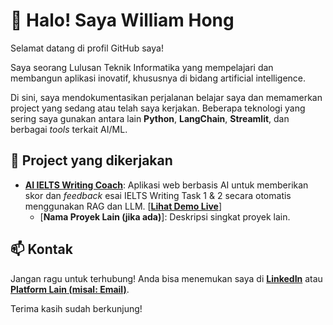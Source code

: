 # 👋 Halo! Saya William Hong

Selamat datang di profil GitHub saya!

Saya seorang Lulusan Teknik Informatika yang mempelajari dan membangun aplikasi inovatif, khususnya di bidang artificial intelligence.

Di sini, saya mendokumentasikan perjalanan belajar saya dan memamerkan project yang sedang atau telah saya kerjakan. Beberapa teknologi yang sering saya gunakan antara lain **Python**, **LangChain**, **Streamlit**, dan berbagai *tools* terkait AI/ML.

## 🚀 Project yang dikerjakan

* **[AI IELTS Writing Coach](https://github.com/philibraspacex/williamhong.github.io/tree/main/LLM_IELTS_EXAMINER)**: Aplikasi web berbasis AI untuk memberikan skor dan *feedback* esai IELTS Writing Task 1 & 2 secara otomatis menggunakan RAG dan LLM. [[**Lihat Demo Live**](https://williamhongappio-m4vxrapautjhqucv9e4b65.streamlit.app/)] 
    * [**Nama Proyek Lain (jika ada)**]: Deskripsi singkat proyek lain.

## 📫 Kontak

Jangan ragu untuk terhubung! Anda bisa menemukan saya di [**LinkedIn**](https://www.linkedin.com/in/nama-profil-linkedin-lu/) atau [**Platform Lain (misal: Email)**](link-atau-email-lu).

Terima kasih sudah berkunjung!

